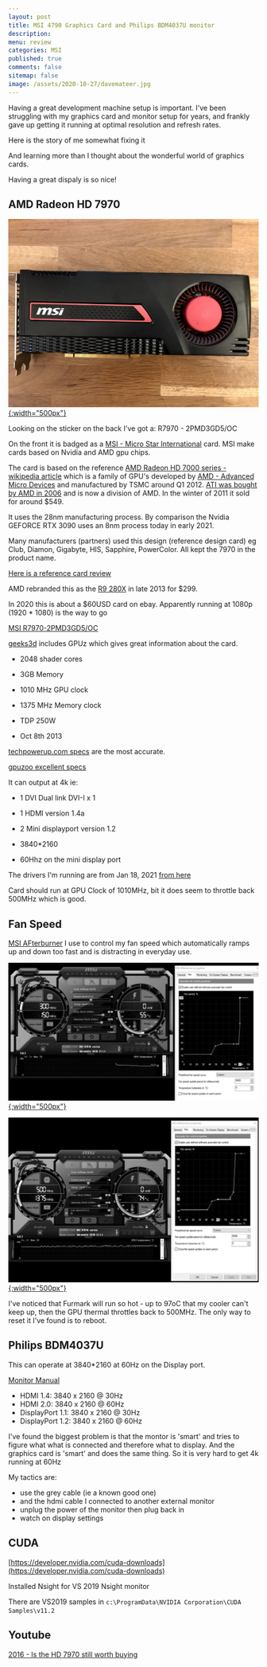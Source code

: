 ```yaml
---
layout: post
title: MSI 4790 Graphics Card and Philips BDM4037U monitor 
description: 
menu: review
categories: MSI 
published: true 
comments: false     
sitemap: false
image: /assets/2020-10-27/davemateer.jpg
---
```


<!-- [![alt text](/assets/2020-10-12/db.jpg "Db from Caspar Camille Rubin on Unsplash")](https://unsplash.com/@casparrubin) -->

Having a great development machine setup is important. I've been struggling with my graphics card and monitor setup for years, and frankly gave up getting it running at optimal resolution and refresh rates.

Here is the story of me somewhat fixing it

And learning more than I thought about the wonderful world of graphics cards.

Having a great dispaly is so nice!


## AMD Radeon HD 7970

[![My card 7970](/assets/2021-01-27/msi.jpg "7970"){:width="500px"}](/assets/2021-01-27/msi.jpg)

Looking on the sticker on the back I've got a: R7970 - 2PMD3GD5/OC

On the front it is badged as a [MSI - Micro Star International](https://en.wikipedia.org/wiki/Micro-Star_International) card. MSI make cards based on Nvidia and AMD gpu chips.

The card is based on the reference [AMD Radeon HD 7000 series - wikipedia article](https://en.wikipedia.org/wiki/Radeon_HD_7000_series) which is a family of GPU's developed by [AMD - Advanced Micro Devices](https://en.wikipedia.org/wiki/Advanced_Micro_Devices) and manufactured by TSMC around Q1 2012. [ATI was bought by AMD in 2006](https://en.wikipedia.org/wiki/ATI_Technologies) and is now a division of AMD. In the winter of 2011 it sold for around $549.

It uses the 28nm manufacturing process. By comparison the Nvidia GEFORCE RTX 3090 uses an 8nm process today in early 2021.

Many manufacturers (partners) used this design (reference design card) eg Club, Diamon, Gigabyte, HIS, Sapphire, PowerColor. All kept the 7970 in the product name. 

[Here is a reference card review](https://www.tweaktown.com/reviews/4510/amd_radeon_hd_7970_3gb_reference_video_card_review/index.html)

AMD rebranded this as the [R9 280X](https://www.techpowerup.com/gpu-specs/radeon-r9-280x.c2398) in late 2013 for $299.

In 2020 this is about a $60USD card on ebay. Apparently running at 1080p (1920 * 1080) is the way to go

[MSI R7970-2PMD3GD5/OC](https://www.msi.com/Graphics-Card/R79702PMD3GD5OC/Specification)


[geeks3d](https://www.geeks3d.com/dlz/#gpu_benchmarks) includes GPUz which gives great information about the card.

- 2048 shader cores
- 3GB Memory
- 1010 MHz GPU clock
- 1375 MHz Memory clock
- TDP 250W

- Oct 8th 2013

[techpowerup.com specs](https://www.techpowerup.com/gpu-specs/msi-hd-7970-oc.b339) are the most accurate.

[gpuzoo excellent specs](https://www.gpuzoo.com/GPU-AMD/Radeon_HD_7970_GHz_Edition.html)

It can output at 4k ie:

- 1 DVI Dual link DVI-I x 1
- 1 HDMI version 1.4a
- 2 Mini displayport version 1.2

- 3840*2160
- 60Hhz on the mini display port


The drivers I'm running are from Jan 18, 2021 [from here](https://www.amd.com/en/support/graphics/amd-radeon-hd/amd-radeon-hd-7000-series/amd-radeon-hd-7970)

Card should run at GPU Clock of 1010MHz, bit it does seem to throttle back 500MHz which is good.

## Fan Speed

[MSI AFterburner](https://www.msi.com/Landing/afterburner) I use to control my fan speed which automatically ramps up and down too fast and is distracting in everyday use.

[![Demo site](/assets/2021-01-27/gamer.jpg "fan"){:width="500px"}](/assets/2021-01-27/gamer.jpg)

[![Demo site](/assets/2021-01-27/fan.jpg "fan"){:width="500px"}](/assets/2021-01-27/fan.jpg)

I've noticed that Furmark will run so hot - up to 97oC that my cooler can't keep up, then the GPU thermal throttles back to 500MHz. The only way to reset it I've found is to reboot.


## Philips BDM4037U

This can operate at 3840*2160 at 60Hz on the Display port.

[Monitor Manual](https://www.download.p4c.philips.com/files/b/bdm4037uw_00/bdm4037uw_00_dfu_eng.pdf)

- HDMI 1.4: 3840 x 2160 @ 30Hz
- HDMI 2.0: 3840 x 2160 @ 60Hz
- DisplayPort 1.1: 3840 x 2160 @ 30Hz
- DisplayPort 1.2: 3840 x 2160 @ 60Hz

I've found the biggest problem is that the montor is 'smart' and tries to figure what what is connected and therefore what to display. And the graphics card is 'smart' and does the same thing. So it is very hard to get 4k running at 60Hz

My tactics are:

- use the grey cable (ie a known good one)
- and the hdmi cable I connected to another external monitor
- unplug the power of the monitor then plug back in
- watch on display settings 

## CUDA

[https://developer.nvidia.com/cuda-downloads](https://developer.nvidia.com/cuda-downloads)

Installed Nsight for VS 2019
Nsight monitor

There are VS2019 samples in `c:\ProgramData\NVIDIA Corporation\CUDA Samples\v11.2`


## Youtube

[2016 - Is the HD 7970 still worth buying](https://www.youtube.com/watch?v=rpXpA-xteAI)
